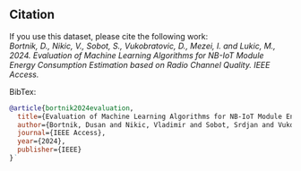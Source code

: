 ## Citation
If you use this dataset, please cite the following work:  <br>
*Bortnik, D., Nikic, V., Sobot, S., Vukobratovic, D., Mezei, I. and Lukic, M., 2024. Evaluation of Machine Learning Algorithms for NB-IoT Module Energy Consumption Estimation based on Radio Channel Quality. IEEE Access.*

BibTex:
```bibtex
@article{bortnik2024evaluation,
  title={Evaluation of Machine Learning Algorithms for NB-IoT Module Energy Consumption Estimation based on Radio Channel Quality},
  author={Bortnik, Dusan and Nikic, Vladimir and Sobot, Srdjan and Vukobratovic, Dejan and Mezei, Ivan and Lukic, Milan},
  journal={IEEE Access},
  year={2024},
  publisher={IEEE}
}`
